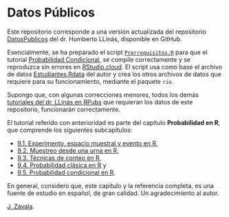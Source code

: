 # Datos Públicos

Este repositorio corresponde a una versión actualizada del repositorio [DatosPublicos](https://github.com/hllinas/DatosPublicos) del dr. Humberto LLinás, disponible en GitHub. 

Esencialmente, se ha preparado el script [`Prerrequisitos.R`](https://github.com/jzavalar/DatosPublicos/blob/main/prerrequisitos.R) para que el tutorial [Probabilidad Condicional](https://github.com/jzavalar/DatosPublicos/blob/main/R_Prob_Condicional.Rmd), se compile correctamente y se reproduzca sin errores en [RStudio.cloud](https://posit.cloud/content/6287627). El script usa como base el archivo de datos [Estudiantes.Rdata](https://github.com/hllinas/DatosPublicos/blob/main/Estudiantes.Rdata) del autor y crea los otros archivos de datos que requiere para su funcionamiento, mediante el paquete `rio`. 

Supongo que, con algunas correcciones menores, todos los demás [tutoriales del dr. LLinás en RPubs](https://rpubs.com/hllinas/) que requieran los datos de este repositorio, funcionarán correctamente. 

El tutorial referido con anterioridad es parte del capítulo **Probabilidad en R**, que comprende los siguientes subcapítulos:

- [9.1. Experimento, espacio muestral y evento en R](https://rpubs.com/hllinas/R_Exp-Omega-Evento),
- [9.2. Muestreo desde una urna en R](https://rpubs.com/hllinas/R_Urnas),
- [9.3. Técnicas de conteo en R](https://rpubs.com/hllinas/R_Conteo),
- [9.4. Probabilidad clásica en R](https://rpubs.com/hllinas/R_Prob_Clasica) y
- [9.5. Probabilidad condicional en R](https://rpubs.com/hllinas/R_Prob_Condicional). 

En general, considero que, este capítulo y la referencia completa, es una fuente de estudio en español, de gran calidad. Un agradecimiento al autor.

[J. Zavala](https://t.me/jzavalar).


